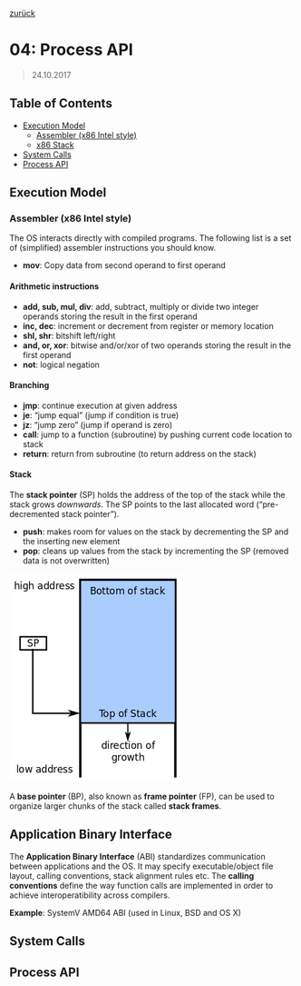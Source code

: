 [zurück](README.md)

# 04: Process API

> 24.10.2017

## Table of Contents

- [Execution Model](#execution-model)
    - [Assembler (x86 Intel style)](#assembler-x86-intel-style)
    - [x86 Stack](#x86-stack)
- [System Calls](#system-calls)
- [Process API](#process-api)

## Execution Model

### Assembler (x86 Intel style)

The OS interacts directly with compiled programs. The following list is a set of (simplified) assembler instructions you should know.

- **mov**: Copy data from second operand to first operand

#### Arithmetic instructions

- **add, sub, mul, div**: add, subtract, multiply or divide two integer operands storing the result in the first operand  
- **inc, dec**: increment or decrement from register or memory location  
- **shl, shr**: bitshift left/right  
- **and, or, xor**: bitwise and/or/xor of two operands storing the result in the first operand  
- **not**: logical negation  

#### Branching

- **jmp**: continue execution at given address  
- **je**: &ldquo;jump equal&rdquo; (jump if condition is true)  
- **jz**: &ldquo;jump zero&rdquo; (jump if operand is zero)  
- **call**: jump to a function (subroutine) by pushing current code location to stack  
- **return**:  return from subroutine (to return address on the stack)

#### Stack

The **stack pointer** (SP) holds the address of the top of the stack while the stack grows _downwards_. The SP points to the last allocated word (&ldquo;pre-decremented stack pointer&rdquo;).

- **push**: makes room for values on the stack by decrementing the SP and the inserting new element
- **pop**: cleans up values from the stack by incrementing the SP (removed data is not overwritten)

![Stack layout](img/04-stack.png)

A **base pointer** (BP), also known as **frame pointer** (FP), can be used to organize larger chunks of the stack called **stack frames**.

## Application Binary Interface

The **Application Binary Interface** (ABI) standardizes communication between applications and the OS.
It may specify executable/object file layout, calling conventions, stack alignment rules etc. The **calling conventions** define the way function calls are implemented in order to achieve interoperatibility across compilers.

**Example**: SystemV AMD64 ABI (used in Linux, BSD and OS X)

## System Calls

## Process API
